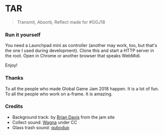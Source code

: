 # TAR
> Transmit, Absorb, Reflect
made for #GGJ18

### Run it yourself

You need a Launchpad mini as controller (another may work, too, but that's the one I used during development).
Clone this and start a HTTP server in the root. Open in Chrome or another browser that speaks WebMidi.

Enjoy!

### Thanks

To all the people who made Global Game Jam 2018 happen. It is a lot of fun.
To all the people who work on a-frame. It is amazing.

### Credits
- Background track: by [Brian Davis](https://soundcloud.com/schreibmaschine) from the jam site
- Collect sound: [Wagna](https://freesound.org/people/suzenako/sounds/320911/) under CC
- Glass trash sound: [qubodup](https://freesound.org/people/qubodup/sounds/219837/)
